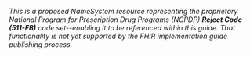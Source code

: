 *This is a proposed NameSystem resource representing the proprietary National Program for Prescription Drug Programs (NCPDP) **Reject Code (511-FB)** code set--enabling it to be referenced within this guide. That functionality is not yet supported by the FHIR implementation guide publishing process.*

<br><br>